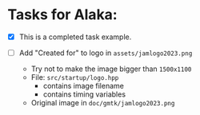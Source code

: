 # Tasks for Alaka:

- [x] This is a completed task example.

- [ ] Add "Created for" to logo in `assets/jamlogo2023.png`
    - Try not to make the image bigger than `1500x1100`
    - File: `src/startup/logo.hpp`
        - contains image filename
        - contains timing variables
    - Original image in `doc/gmtk/jamlogo2023.png`

    
